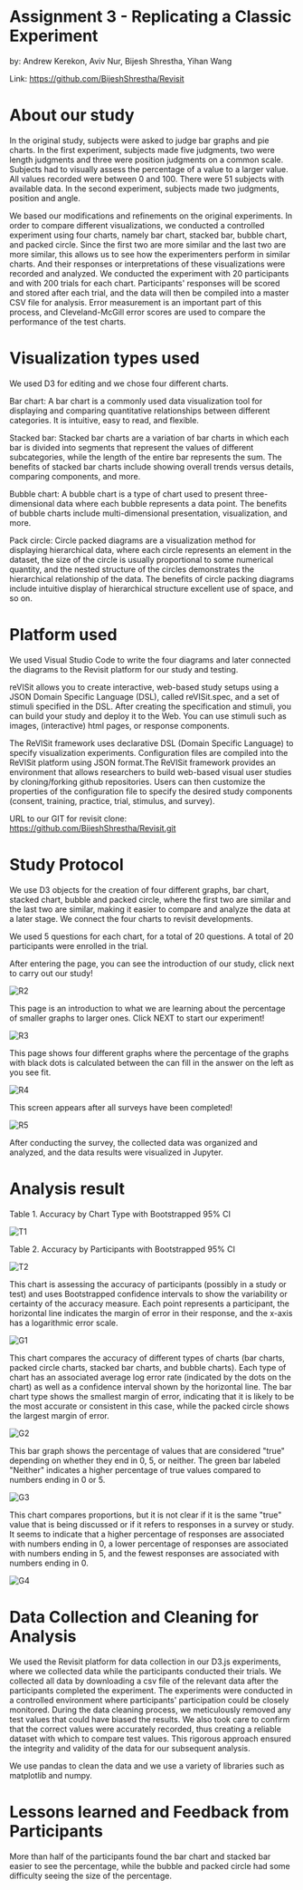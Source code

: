 # Assignment 3 - Replicating a Classic Experiment

by: Andrew Kerekon, Aviv Nur, Bijesh Shrestha, Yihan Wang

Link: https://github.com/BijeshShrestha/Revisit

# About our study

In the original study, subjects were asked to judge bar graphs and pie charts. In the first experiment, subjects made five judgments, two were length judgments and three were position judgments on a common scale. Subjects had to visually assess the percentage of a value to a larger value. All values recorded were between 0 and 100. There were 51 subjects with available data. In the second experiment, subjects made two judgments, position and angle.

We based our modifications and refinements on the original experiments. In order to compare different visualizations, we conducted a controlled experiment using four charts, namely bar chart, stacked bar, bubble chart, and packed circle. Since the first two are more similar and the last two are more similar, this allows us to see how the experimenters perform in similar charts. And their responses or interpretations of these visualizations were recorded and analyzed. We conducted the experiment with 20 participants and with 200 trials for each chart. Participants' responses will be scored and stored after each trial, and the data will then be compiled into a master CSV file for analysis. Error measurement is an important part of this process, and Cleveland-McGill error scores are used to compare the performance of the test charts.

# Visualization types used

We used D3 for editing and we chose four different charts.

Bar chart: A bar chart is a commonly used data visualization tool for displaying and comparing quantitative     relationships between different categories. It is intuitive, easy to read, and flexible.

Stacked bar: Stacked bar charts are a variation of bar charts in which each bar is divided into segments that represent the values of different subcategories, while the length of the entire bar represents the sum. The benefits of stacked bar charts include showing overall trends versus details, comparing components, and more.

Bubble chart: A bubble chart is a type of chart used to present three-dimensional data where each bubble represents a data point. The benefits of bubble charts include multi-dimensional presentation, visualization, and more.

Pack circle: Circle packed diagrams are a visualization method for displaying hierarchical data, where each circle represents an element in the dataset, the size of the circle is usually proportional to some numerical quantity, and the nested structure of the circles demonstrates the hierarchical relationship of the data. The benefits of circle packing diagrams include intuitive display of hierarchical structure excellent use of space, and so on.

# Platform used

We used Visual Studio Code to write the four diagrams and later connected the diagrams to the Revisit platform for our study and testing.

reVISit allows you to create interactive, web-based study setups using a JSON Domain Specific Language (DSL), called reVISit.spec, and a set of stimuli specified in the DSL. After creating the specification and stimuli, you can build your study and deploy it to the Web. You can use stimuli such as images, (interactive) html pages, or response components.

The ReVISit framework uses declarative DSL (Domain Specific Language) to specify visualization experiments. Configuration files are compiled into the ReVISit platform using JSON format.The ReVISit framework provides an environment that allows researchers to build web-based visual user studies by cloning/forking github repositories. Users can then customize the properties of the configuration file to specify the desired study components (consent, training, practice, trial, stimulus, and survey).

URL to our GIT for revisit clone: https://github.com/BijeshShrestha/Revisit.git

# Study Protocol

We use D3 objects for the creation of four different graphs, bar chart, stacked chart, bubble and packed circle, where the first two are similar and the last two are similar, making it easier to compare and analyze the data at a later stage. We connect the four charts to revisit developments.

We used 5 questions for each chart, for a total of 20 questions. A total of 20 participants were enrolled in the trial.

After entering the page, you can see the introduction of our study, click next to carry out our study!

![R2](img/R2.png)

This page is an introduction to what we are learning about the percentage of smaller graphs to larger ones. Click NEXT to start our experiment!

![R3](img/R3.png)

This page shows four different graphs where the percentage of the graphs with black dots is calculated between the can fill in the answer on the left as you see fit.

![R4](img/R4.png)

This screen appears after all surveys have been completed!

![R5](img/R5.png)

After conducting the survey, the collected data was organized and analyzed, and the data results were visualized in Jupyter.

# Analysis result

Table 1. Accuracy by Chart Type with Bootstrapped 95% CI

![T1](img/T1.png)

Table 2. Accuracy by Participants with Bootstrapped 95% CI

![T2](img/T2.png)

This chart is assessing the accuracy of participants (possibly in a study or test) and uses Bootstrapped confidence intervals to show the variability or certainty of the accuracy measure. Each point represents a participant, the horizontal line indicates the margin of error in their response, and the x-axis has a logarithmic error scale.

![G1](img/G1.png)

This chart compares the accuracy of different types of charts (bar charts, packed circle charts, stacked bar charts, and bubble charts). Each type of chart has an associated average log error rate (indicated by the dots on the chart) as well as a confidence interval shown by the horizontal line. The bar chart type shows the smallest margin of error, indicating that it is likely to be the most accurate or consistent in this case, while the packed circle shows the largest margin of error.

![G2](img/G2.png)

This bar graph shows the percentage of values that are considered "true" depending on whether they end in 0, 5, or neither. The green bar labeled "Neither" indicates a higher percentage of true values compared to numbers ending in 0 or 5.

![G3](img/G3.png)

This chart compares proportions, but it is not clear if it is the same "true" value that is being discussed or if it refers to responses in a survey or study. It seems to indicate that a higher percentage of responses are associated with numbers ending in 0, a lower percentage of responses are associated with numbers ending in 5, and the fewest responses are associated with numbers ending in 0.

![G4](img/G4.png)

# Data Collection and Cleaning for Analysis

We used the Revisit platform for data collection in our D3.js experiments, where we collected data while the participants conducted their trials. We collected all data by downloading a csv file of the relevant data after the participants completed the experiment. The experiments were conducted in a controlled environment where participants' participation could be closely monitored. During the data cleaning process, we meticulously removed any test values that could have biased the results. We also took care to confirm that the correct values were accurately recorded, thus creating a reliable dataset with which to compare test values. This rigorous approach ensured the integrity and validity of the data for our subsequent analysis.

We use pandas to clean the data and we use a variety of libraries such as matplotlib and numpy.

# Lessons learned and Feedback from Participants

More than half of the participants found the bar chart and stacked bar easier to see the percentage, while the bubble and packed circle had some difficulty seeing the size of the percentage.
